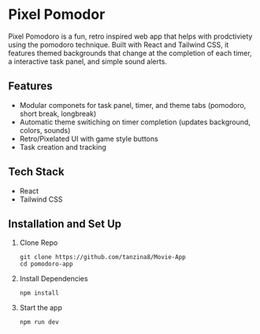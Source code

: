 # Pixel Pomodor
Pixel Pomodoro is a fun, retro inspired web app that helps with prodctiviety using the pomodoro technique. Built with React and Tailwind CSS, it features themed backgrounds that change at the completion of each timer, a interactive task panel, and simple sound alerts.


## Features
- Modular componets for task panel, timer, and theme tabs (pomodoro, short break, longbreak)
- Automatic theme switiching on timer completion (updates background, colors, sounds)
- Retro/Pixelated UI with game style buttons
- Task creation and tracking


## Tech Stack
- React
- Tailwind CSS


## Installation and Set Up
1. Clone Repo
   ```
   git clone https://github.com/tanzina8/Movie-App
   cd pomodoro-app

2. Install Dependencies
   ```
   npm install

3. Start the app 
   ```
   npm run dev
